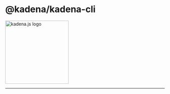 <!-- genericHeader start -->

# @kadena/kadena-cli

<picture>
  <source srcset="https://raw.githubusercontent.com/kadena-community/kadena.js/main/common/images/Kadena.JS_logo-white.png" media="(prefers-color-scheme: dark)"/>
  <img src="https://raw.githubusercontent.com/kadena-community/kadena.js/main/common/images/Kadena.JS_logo-black.png" width="200" alt="kadena.js logo" />
</picture>

<!-- genericHeader end -->

<hr>

